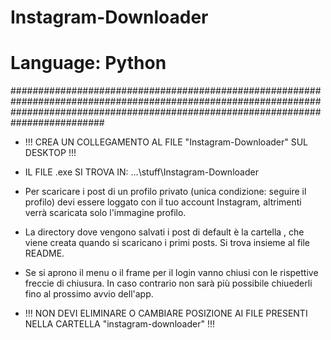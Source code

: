 # Instagram-Downloader

# Language: Python

#########################################################################################################################################################################################

- !!! CREA UN COLLEGAMENTO AL FILE "Instagram-Downloader" SUL DESKTOP !!!
- IL FILE .exe SI TROVA IN: ...\stuff\Instagram-Downloader

- Per scaricare i post di un profilo privato (unica condizione: seguire il profilo) devi essere loggato con il tuo account Instagram, altrimenti verrà scaricata solo l'immagine profilo.

- La directory dove vengono salvati i post di default è la cartella <posts>, che viene creata quando si scaricano i primi posts. Si trova insieme al file README.
  
- Se si aprono il menu o il frame per il login vanno chiusi con le rispettive freccie di chiusura. In caso contrario non sarà più possibile chiuederli fino al prossimo avvio dell'app.
  
- !!! NON DEVI ELIMINARE O CAMBIARE POSIZIONE AI FILE PRESENTI NELLA CARTELLA "instagram-downloader" !!!
